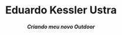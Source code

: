<div align="center">
  <h1>Eduardo Kessler Ustra</h1>
</div>

<div align="center">
<h5>Criando meu novo Outdoor</h5>
</div>
